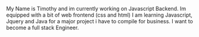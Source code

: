 
My Name is Timothy and im currently working on Javascript Backend. Im equipped with a bit of web frontend (css and html) 
I am learning Javascript, Jquery and Java for a major project i have to compile for business. 
I want to become a full stack Engineer.
